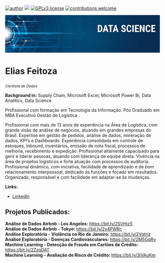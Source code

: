[![author](https://img.shields.io/badge/author-eliasfeitoza-red.svg)](https://linkedin.com/in/elias-feitoza-4bb11926) [![](https://img.shields.io/badge/python-3.7+-blue.svg)](https://www.python.org/downloads/release/python-365/) [![GPLv3 license](https://img.shields.io/badge/License-GPLv3-blue.svg)](http://perso.crans.org/besson/LICENSE.html) [![contributions welcome](https://img.shields.io/badge/contributions-welcome-brightgreen.svg?style=flat)](https://github.com/eliasfeitoza/data_science/issues)

<p align="center">
  <img src="banner.png" >
</p>

# Elias Feitoza

<sub>*Cientista de Dados*</sub>



**Background in:** Supply Chain, Microsoft Excel, Microsoft Power Bi, Data Analitics, Data Science

Profissional com formação em Tecnologia da Informação. 
Pós Graduado em MBA Executivo Gestão de Logística .


Profissional com mais de 13 anos de experiência na Área de Logística, com grande visão de análise de negócios, atuando em grandes empresas do Brasil. Expertise em gestão de pedidos, análise de dados, mineração de dados, KPI’s e Dashboards. Experiência consolidada em controle de estoques, Inbound, inventários, emissão de nota fiscal, processos de melhoria, recebimento e expedição. Profissional altamente capacipado para gerir e liderar pessoas, atuando com liderança de equipe direta. Vivência na área de projetos logísticos e forte atuação com processos de auditoria. Profissional dinâmico, com iniciativa, facilidade de aprendizado e de bom relacionamento interpessoal, dedicado às funções e focado em resultados. Organizado, responsável e com facilidade em adaptar-se às mudanças. 


**Links:**

* [LinkedIn](https://www.linkedin.com/in/elias-feitoza-4bb11926/)



## Projetos Publicados:


<b>Análise de Dados Airbnb - Los Angeles:</b> https://bit.ly/2SVHjz5<br>
<b>Análise de Dados Airbnb - Tokyo:</b> https://bit.ly/2y4PWRc<br>
<b>Análise Exploratória - Violência no Rio de Janeiro:</b> https://bit.ly/2Vqtriz<br>
<b>Análise Exploratória - Doenças Cardiovasculares:</b> https://bit.ly/2M5GqRv<br>
<b>Machine Learning - Detecção de Fraude em Cartões de Crédito: </b> https://bit.ly/2ZzqDAT <br>
<b>Machine Learning - Avaliação de Risco de Crédito: </b> https://bit.ly/3jVAuKm </b>


